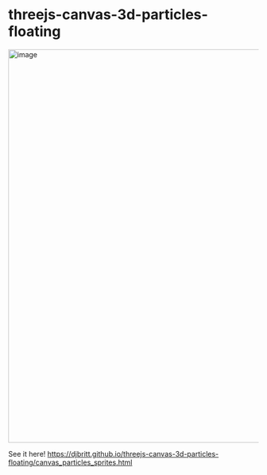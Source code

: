 # threejs-canvas-3d-particles-floating

<img width="791" alt="image" src="https://github.com/djbritt/threejs-canvas-3d-particles-floating/assets/28036018/5a886fba-6374-4236-9607-4a23cf9d4abd">


See it here!
https://djbritt.github.io/threejs-canvas-3d-particles-floating/canvas_particles_sprites.html
